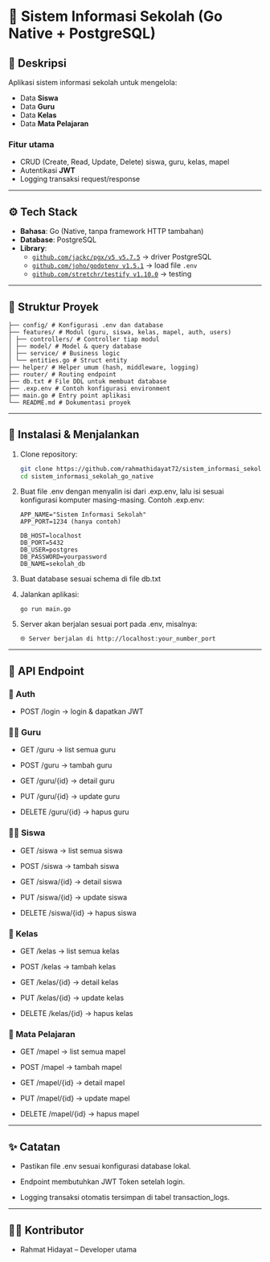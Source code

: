 # 📘 Sistem Informasi Sekolah (Go Native + PostgreSQL)

## 📝 Deskripsi

Aplikasi sistem informasi sekolah untuk mengelola:

- Data **Siswa**
- Data **Guru**
- Data **Kelas**
- Data **Mata Pelajaran**

### Fitur utama

- CRUD (Create, Read, Update, Delete) siswa, guru, kelas, mapel
- Autentikasi **JWT**
- Logging transaksi request/response

---

## ⚙️ Tech Stack

- **Bahasa**: Go (Native, tanpa framework HTTP tambahan)
- **Database**: PostgreSQL
- **Library**:
  - [`github.com/jackc/pgx/v5 v5.7.5`](https://pkg.go.dev/github.com/jackc/pgx/v5) → driver PostgreSQL
  - [`github.com/joho/godotenv v1.5.1`](https://pkg.go.dev/github.com/joho/godotenv) → load file `.env`
  - [`github.com/stretchr/testify v1.10.0`](https://pkg.go.dev/github.com/stretchr/testify) → testing

---

## 📂 Struktur Proyek

```
├── config/ # Konfigurasi .env dan database
├── features/ # Modul (guru, siswa, kelas, mapel, auth, users)
│ ├── controllers/ # Controller tiap modul
│ ├── model/ # Model & query database
│ ├── service/ # Business logic
│ └── entities.go # Struct entity
├── helper/ # Helper umum (hash, middleware, logging)
├── router/ # Routing endpoint
├── db.txt # File DDL untuk membuat database
├── .exp.env # Contoh konfigurasi environment
├── main.go # Entry point aplikasi
└── README.md # Dokumentasi proyek
```

---

## 🚀 Instalasi & Menjalankan

1. Clone repository:
   ```bash
   git clone https://github.com/rahmathidayat72/sistem_informasi_sekolah_go_native.git
   cd sistem_informasi_sekolah_go_native
   ```
2. Buat file .env dengan menyalin isi dari .exp.env, lalu isi sesuai konfigurasi komputer masing-masing.
   Contoh .exp.env:

   ```
   APP_NAME="Sistem Informasi Sekolah"
   APP_PORT=1234 (hanya contoh)

   DB_HOST=localhost
   DB_PORT=5432
   DB_USER=postgres
   DB_PASSWORD=yourpassword
   DB_NAME=sekolah_db

   ```

3. Buat database sesuai schema di file db.txt
4. Jalankan aplikasi:
   ```
   go run main.go
   ```
5. Server akan berjalan sesuai port pada .env, misalnya:
   ```
   🌐 Server berjalan di http://localhost:your_number_port
   ```

---

## 📡 API Endpoint

### 🔑 Auth

- POST /login → login & dapatkan JWT

### 👨‍🏫 Guru

- GET /guru → list semua guru

- POST /guru → tambah guru

- GET /guru/{id} → detail guru

- PUT /guru/{id} → update guru

- DELETE /guru/{id} → hapus guru

### 👨‍🎓 Siswa

- GET /siswa → list semua siswa

- POST /siswa → tambah siswa

- GET /siswa/{id} → detail siswa

- PUT /siswa/{id} → update siswa

- DELETE /siswa/{id} → hapus siswa

### 🏫 Kelas

- GET /kelas → list semua kelas

- POST /kelas → tambah kelas

- GET /kelas/{id} → detail kelas

- PUT /kelas/{id} → update kelas

- DELETE /kelas/{id} → hapus kelas

### 📖 Mata Pelajaran

- GET /mapel → list semua mapel

- POST /mapel → tambah mapel

- GET /mapel/{id} → detail mapel

- PUT /mapel/{id} → update mapel

- DELETE /mapel/{id} → hapus mapel

---

## ✨ Catatan

- Pastikan file .env sesuai konfigurasi database lokal.

- Endpoint membutuhkan JWT Token setelah login.

- Logging transaksi otomatis tersimpan di tabel transaction_logs.

---

## 👨‍💻 Kontributor

- Rahmat Hidayat – Developer utama

